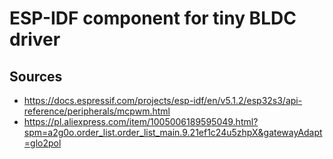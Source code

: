 # ESP-IDF component for tiny BLDC driver

## Sources
* https://docs.espressif.com/projects/esp-idf/en/v5.1.2/esp32s3/api-reference/peripherals/mcpwm.html
* https://pl.aliexpress.com/item/1005006189595049.html?spm=a2g0o.order_list.order_list_main.9.21ef1c24u5zhpX&gatewayAdapt=glo2pol